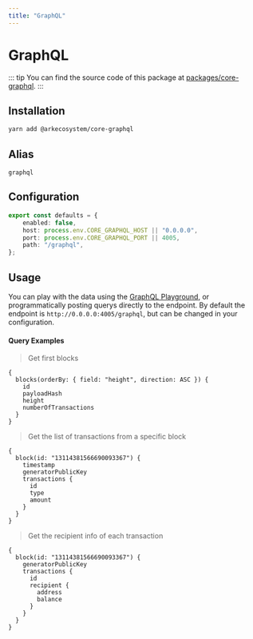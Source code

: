 ```yaml
---
title: "GraphQL"
---
```


# GraphQL

::: tip
You can find the source code of this package at [packages/core-graphql](https://github.com/ArkEcosystem/core/tree/develop/packages/core-graphql).
:::

## Installation

```bash
yarn add @arkecosystem/core-graphql
```

## Alias

`graphql`

## Configuration

```ts
export const defaults = {
    enabled: false,
    host: process.env.CORE_GRAPHQL_HOST || "0.0.0.0",
    port: process.env.CORE_GRAPHQL_PORT || 4005,
    path: "/graphql",
};
```

## Usage

You can play with the data using the [GraphQL Playground](https://github.com/prisma/graphql-playground), or programmatically posting querys directly to the endpoint. By default the endpoint is `http://0.0.0.0:4005/graphql`, but can be changed in your configuration.

#### Query Examples

> Get first blocks

```
{
  blocks(orderBy: { field: "height", direction: ASC }) {
    id
    payloadHash
    height
    numberOfTransactions
  }
}
```

> Get the list of transactions from a specific block

```
{
  block(id: "13114381566690093367") {
    timestamp
    generatorPublicKey
    transactions {
      id
      type
      amount
    }
  }
}
```

> Get the recipient info of each transaction

```
{
  block(id: "13114381566690093367") {
    generatorPublicKey
    transactions {
      id
      recipient {
        address
        balance
      }
    }
  }
}
```
